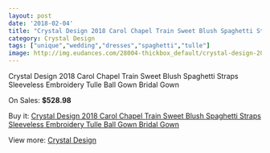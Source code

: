 ```yaml
---
layout: post
date: '2018-02-04'
title: "Crystal Design 2018 Carol Chapel Train Sweet Blush Spaghetti Straps Sleeveless Embroidery Tulle Ball Gown Bridal Gown"
category: Crystal Design 
tags: ["unique","wedding","dresses","spaghetti","tulle"]
image: http://img.eudances.com/28004-thickbox_default/crystal-design-2018-carol-chapel-train-sweet-blush-spaghetti-straps-sleeveless-embroidery-tulle-ball-gown-bridal-gown.jpg
---
```

Crystal Design 2018 Carol Chapel Train Sweet Blush Spaghetti Straps Sleeveless Embroidery Tulle Ball Gown Bridal Gown

On Sales: **$528.98**
<a href="https://www.eudances.com/en/crystal-design/9257-crystal-design-2018-carol-chapel-train-sweet-blush-spaghetti-straps-sleeveless-embroidery-tulle-ball-gown-bridal-gown.html"><amp-img layout="responsive" width="600" height="600" src="//img.eudances.com/28004-thickbox_default/crystal-design-2018-carol-chapel-train-sweet-blush-spaghetti-straps-sleeveless-embroidery-tulle-ball-gown-bridal-gown.jpg" alt="Crystal Design 2018 Carol Chapel Train Sweet Blush Spaghetti Straps Sleeveless Embroidery Tulle Ball Gown Bridal Gown 0" /></a>
<a href="https://www.eudances.com/en/crystal-design/9257-crystal-design-2018-carol-chapel-train-sweet-blush-spaghetti-straps-sleeveless-embroidery-tulle-ball-gown-bridal-gown.html"><amp-img layout="responsive" width="600" height="600" src="//img.eudances.com/28009-thickbox_default/crystal-design-2018-carol-chapel-train-sweet-blush-spaghetti-straps-sleeveless-embroidery-tulle-ball-gown-bridal-gown.jpg" alt="Crystal Design 2018 Carol Chapel Train Sweet Blush Spaghetti Straps Sleeveless Embroidery Tulle Ball Gown Bridal Gown 1" /></a>
<a href="https://www.eudances.com/en/crystal-design/9257-crystal-design-2018-carol-chapel-train-sweet-blush-spaghetti-straps-sleeveless-embroidery-tulle-ball-gown-bridal-gown.html"><amp-img layout="responsive" width="600" height="600" src="//img.eudances.com/28008-thickbox_default/crystal-design-2018-carol-chapel-train-sweet-blush-spaghetti-straps-sleeveless-embroidery-tulle-ball-gown-bridal-gown.jpg" alt="Crystal Design 2018 Carol Chapel Train Sweet Blush Spaghetti Straps Sleeveless Embroidery Tulle Ball Gown Bridal Gown 2" /></a>
<a href="https://www.eudances.com/en/crystal-design/9257-crystal-design-2018-carol-chapel-train-sweet-blush-spaghetti-straps-sleeveless-embroidery-tulle-ball-gown-bridal-gown.html"><amp-img layout="responsive" width="600" height="600" src="//img.eudances.com/28007-thickbox_default/crystal-design-2018-carol-chapel-train-sweet-blush-spaghetti-straps-sleeveless-embroidery-tulle-ball-gown-bridal-gown.jpg" alt="Crystal Design 2018 Carol Chapel Train Sweet Blush Spaghetti Straps Sleeveless Embroidery Tulle Ball Gown Bridal Gown 3" /></a>
<a href="https://www.eudances.com/en/crystal-design/9257-crystal-design-2018-carol-chapel-train-sweet-blush-spaghetti-straps-sleeveless-embroidery-tulle-ball-gown-bridal-gown.html"><amp-img layout="responsive" width="600" height="600" src="//img.eudances.com/28006-thickbox_default/crystal-design-2018-carol-chapel-train-sweet-blush-spaghetti-straps-sleeveless-embroidery-tulle-ball-gown-bridal-gown.jpg" alt="Crystal Design 2018 Carol Chapel Train Sweet Blush Spaghetti Straps Sleeveless Embroidery Tulle Ball Gown Bridal Gown 4" /></a>
<a href="https://www.eudances.com/en/crystal-design/9257-crystal-design-2018-carol-chapel-train-sweet-blush-spaghetti-straps-sleeveless-embroidery-tulle-ball-gown-bridal-gown.html"><amp-img layout="responsive" width="600" height="600" src="//img.eudances.com/28005-thickbox_default/crystal-design-2018-carol-chapel-train-sweet-blush-spaghetti-straps-sleeveless-embroidery-tulle-ball-gown-bridal-gown.jpg" alt="Crystal Design 2018 Carol Chapel Train Sweet Blush Spaghetti Straps Sleeveless Embroidery Tulle Ball Gown Bridal Gown 5" /></a>

Buy it: [Crystal Design 2018 Carol Chapel Train Sweet Blush Spaghetti Straps Sleeveless Embroidery Tulle Ball Gown Bridal Gown](https://www.eudances.com/en/crystal-design/9257-crystal-design-2018-carol-chapel-train-sweet-blush-spaghetti-straps-sleeveless-embroidery-tulle-ball-gown-bridal-gown.html "Crystal Design 2018 Carol Chapel Train Sweet Blush Spaghetti Straps Sleeveless Embroidery Tulle Ball Gown Bridal Gown")

View more: [Crystal Design ](https://www.eudances.com/en/134-crystal-design "Crystal Design ")